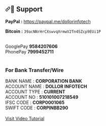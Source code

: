 <h2><a id="user-content--support" class="anchor" aria-hidden="true" href="#-support"><svg class="octicon octicon-link" viewBox="0 0 16 16" version="1.1" width="16" height="16" aria-hidden="true"><path fill-rule="evenodd" d="M7.775 3.275a.75.75 0 001.06 1.06l1.25-1.25a2 2 0 112.83 2.83l-2.5 2.5a2 2 0 01-2.83 0 .75.75 0 00-1.06 1.06 3.5 3.5 0 004.95 0l2.5-2.5a3.5 3.5 0 00-4.95-4.95l-1.25 1.25zm-4.69 9.64a2 2 0 010-2.83l2.5-2.5a2 2 0 012.83 0 .75.75 0 001.06-1.06 3.5 3.5 0 00-4.95 0l-2.5 2.5a3.5 3.5 0 004.95 4.95l1.25-1.25a.75.75 0 00-1.06-1.06l-1.25 1.25a2 2 0 01-2.83 0z"></path></svg></a><g-emoji class="g-emoji" alias="raising_hand" fallback-src="https://github.githubassets.com/images/icons/emoji/unicode/1f64b.png">🙋</g-emoji> Support</h2>

<p><strong>PayPal :</strong> <a href="https://paypal.me/dollorinfotech" rel="nofollow">https://paypal.me/dollorinfotech</a></p>
<p><strong>Bitcoin :</strong> <code>39acNNrHrCXswvqXrmwV2Tn4SZcp9EUi1P</code></p>
<br>
<div>GooglePay <strong>9584207606</strong> </div>
<div>PhonePay  <strong>7999452711</strong></div>
<br>

<h3>For Bank Transfer/Wire</h3>
<div>BANK NAME    :  <strong>CORPORATION BANK</strong></div> 
<div>ACCOUNT NAME :  <strong>DOLLOR INFOTECH</strong></div>
<div>ACCOUNT TYPE :  <strong>CURRENT</strong></div> 
<div>ACCOUNT NO   :  <strong>510101007218549</strong></div>
<div>IFSC CODE    :  <strong>CORP0001065</strong></div>
<div>SWIFT CODE   :  <strong>CORPINBB290</strong></div>
<br>
<a href="https://youtu.be/BsFC_6VREWA" target="_blank">Visit Video Tutorial</a>